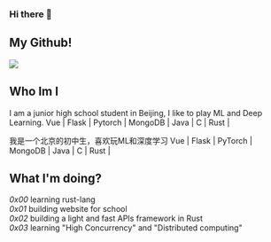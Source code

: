 ### Hi there 👋
## My Github!
<!-- ### Stats -->
<a href="#"><img align="center" src="https://github-readme-stats.vercel.app/api?username=lihe07&count_private=true&show_icons=true&theme=radical"></img></a>
<!-- ### Language
<a href="#"><img src="https://github-readme-stats.vercel.app/api/top-langs/?username=lihe07"></img></a> -->
## Who Im I
I am a junior high school student in Beijing, I like to play ML and Deep Learning.
Vue | Flask | Pytorch | MongoDB | Java | C | Rust |



我是一个北京的初中生，喜欢玩ML和深度学习
Vue | Flask | PyTorch | MongoDB | Java | C | Rust |

## What I'm doing?
*0x00* learning rust-lang
<br>
*0x01* building website for school
<br>
*0x02* building a light and fast APIs framework in Rust
<br>
*0x03* learning "High Concurrency" and "Distributed computing"
